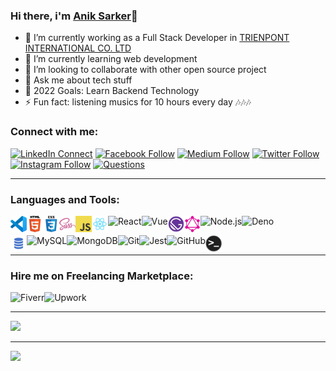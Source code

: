 ### Hi there, i'm [Anik Sarker]👋 

- 🔭 I’m currently working as a Full Stack Developer in [TRIENPONT INTERNATIONAL CO. LTD
](https://www.trienpont.com/)
- 🌱 I’m currently learning web development
- 👯 I’m looking to collaborate with other open source project
- 💬 Ask me about tech stuff
- 🥅 2022 Goals: Learn Backend Technology
- ⚡ Fun fact: listening musics for 10 hours every day 🎶🎶🎶
                


### Connect with me:
[![LinkedIn Connect](https://img.shields.io/badge/%20-Connect-black?color=14171A&labelColor=212121&logo=linkedin&logoColor=ffffff)][linkedin]
[![Facebook Follow](https://img.shields.io/badge/%20-Follow-black?color=14171A&labelColor=1976d2&logo=facebook&logoColor=ffffff)][facebook] 
[![Medium Follow](https://img.shields.io/badge/%20-Follow-black?color=14171A&labelColor=1976d2&logo=medium&logoColor=ffffff)][medium]
[![Twitter Follow](https://img.shields.io/badge/%20-Follow-black?color=14171A&labelColor=1976d2&logo=twitter&logoColor=ffffff)][twitter]
[![Instagram Follow](https://img.shields.io/badge/%20-Follow-black?color=14171A&labelColor=1976d2&logo=instagram&logoColor=ffffff)][instagram]
[![Questions](https://img.shields.io/badge/%20-Questions-black?color=14171A&labelColor=fff&logo=stackoverflow&logoColor=0c0d0e26)](https://stackoverflow.com/users/9180869/anik-sarker)

---


### Languages and Tools:

[<img align="left" alt="Visual Studio Code" width="26px" src="https://raw.githubusercontent.com/github/explore/80688e429a7d4ef2fca1e82350fe8e3517d3494d/topics/visual-studio-code/visual-studio-code.png" />][github]
[<img align="left" alt="HTML5" width="26px" src="https://raw.githubusercontent.com/github/explore/80688e429a7d4ef2fca1e82350fe8e3517d3494d/topics/html/html.png" />][github]
[<img align="left" alt="CSS3" width="26px" src="https://raw.githubusercontent.com/github/explore/80688e429a7d4ef2fca1e82350fe8e3517d3494d/topics/css/css.png" />][github]
[<img align="left" alt="Sass" width="26px" src="https://raw.githubusercontent.com/github/explore/80688e429a7d4ef2fca1e82350fe8e3517d3494d/topics/sass/sass.png" />][github]
[<img align="left" alt="JavaScript" width="26px" src="https://raw.githubusercontent.com/github/explore/80688e429a7d4ef2fca1e82350fe8e3517d3494d/topics/javascript/javascript.png" />][github]
[<img align="left" alt="React" width="26px" src="https://raw.githubusercontent.com/github/explore/80688e429a7d4ef2fca1e82350fe8e3517d3494d/topics/react/react.png" />][github]
[<img align="left" alt="React" src="https://img.shields.io/badge/next.js-000000?style=for-the-badge&logo=nextdotjs&logoColor=white" />][github]
[<img align="left" alt="Vue" src="https://img.shields.io/badge/Vue.js-35495E?style=for-the-badge&logo=vuedotjs&logoColor=4FC08D" />][github]
[<img align="left" alt="Gatsby" width="26px" src="https://raw.githubusercontent.com/github/explore/e94815998e4e0713912fed477a1f346ec04c3da2/topics/gatsby/gatsby.png" />][github]
[<img align="left" alt="GraphQL" width="26px" src="https://raw.githubusercontent.com/github/explore/80688e429a7d4ef2fca1e82350fe8e3517d3494d/topics/graphql/graphql.png" />][github]
[<img align="left" alt="Node.js" src="https://img.shields.io/badge/Node.js-339933?style=for-the-badge&logo=nodedotjs&logoColor=white" />][github]
[<img align="left" alt="Deno" src="https://img.shields.io/badge/Deno-464647?style=for-the-badge&logo=deno&logoColor=white" />][github]
<br />

[<img align="left" alt="SQL" width="26px" src="https://raw.githubusercontent.com/github/explore/80688e429a7d4ef2fca1e82350fe8e3517d3494d/topics/sql/sql.png" />][github]
[<img align="left" alt="MySQL" src="https://img.shields.io/badge/MySQL-005C84?style=for-the-badge&logo=mysql&logoColor=white" />][github]
[<img align="left" alt="MongoDB" src="https://img.shields.io/badge/MongoDB-4EA94B?style=for-the-badge&logo=mongodb&logoColor=white" />][github]
[<img align="left" alt="Git" src="https://img.shields.io/badge/GIT-E44C30?style=for-the-badge&logo=git&logoColor=white" />][github]
[<img align="left" alt="Jest" src="https://img.shields.io/badge/Jest-C21325?style=for-the-badge&logo=jest&logoColor=white" />][github]
[<img align="left" alt="GitHub" src="https://img.shields.io/badge/GitHub-100000?style=for-the-badge&logo=github&logoColor=white" />][github]
[<img align="left" alt="Terminal" width="26px" src="https://raw.githubusercontent.com/github/explore/80688e429a7d4ef2fca1e82350fe8e3517d3494d/topics/terminal/terminal.png" />][github]

<br />

---

### Hire me on Freelancing Marketplace:
[<img align="left" alt="Fiverr" src="https://img.shields.io/badge/fiverr-1DBF73?style=for-the-badge&logo=fiverr&logoColor=white" />][fiverr]
[<img align="left" alt="Upwork" src="https://img.shields.io/badge/UpWork-6FDA44?style=for-the-badge&logo=Upwork&logoColor=white" />][upwork]

<br />

---

<img src="https://github-readme-stats.vercel.app/api?username=anik1612&&show_icons=true&title_color=ffffff&icon_color=bb2acf&text_color=daf7dc&bg_color=151515"/>

---

<img src="https://github-readme-stats.vercel.app/api/top-langs/?username=anik1612&theme=dracula"/>



[Anik Sarker]: https://www.facebook.com/AnikSarker1612
[fiverr]: https://www.fiverr.com/aniksarker1612
[upwork]: https://www.upwork.com/freelancers/~017441bc91c032da91
[twitter]: https://twitter.com/AnikSarker1612
[instagram]: https://www.instagram.com/anik_sarker_as
[linkedin]: https://www.linkedin.com/in/aniksarker1612
[facebook]: https://www.facebook.com/AnikSarker1612
[medium]: https://medium.com/@aniksarker1612
[github]: https://github.com/anik1612
